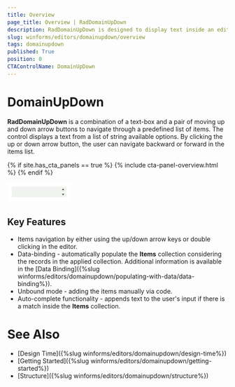 ```yaml
---
title: Overview
page_title: Overview | RadDomainUpDown
description: RadDomainUpDown is designed to display text inside an editor like a text-box and sets a text string from a list of choices. 
slug: winforms/editors/domainupdown/overview
tags: domainupdown
published: True
position: 0 
CTAControlName: DomainUpDown
---
```


# DomainUpDown
 
**RadDomainUpDown** is a combination of a text-box and a pair of moving up and down arrow buttons to navigate through a predefined list of items. The control displays a text from a list of string available options. By clicking the up or down arrow button, the user can navigate backward or forward in the items list.

{% if site.has_cta_panels == true %}
{% include cta-panel-overview.html %}
{% endif %}

![domainupdown-overview 001](images/domainupdown-overview001.gif)

## Key Features

* Items navigation by either using the up/down arrow keys or double clicking in the editor.
* Data-binding - automatically populate the **Items** collection considering the records in the applied collection. Additional information is available in the [Data Binding]({%slug winforms/editors/domainupdown/populating-with-data/data-binding%}).
* Unbound mode - adding the items manually via code.
* Auto-complete functionality - appends text to the user's input if there is a match inside the **Items** collection.


# See Also

* [Design Time]({%slug winforms/editors/domainupdown/design-time%}) 
* [Getting Started]({%slug winforms/editors/domainupdown/getting-started%})
* [Structure]({%slug winforms/editors/domainupdown/structure%})